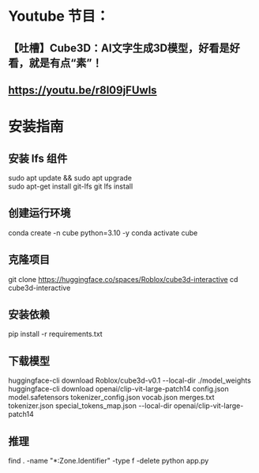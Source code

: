 # Youtube 节目：
## 【吐槽】Cube3D：AI文字生成3D模型，好看是好看，就是有点“素”！
## https://youtu.be/r8l09jFUwls

# 安装指南

## 安装 lfs 组件
sudo apt update && sudo apt upgrade  
sudo apt-get install git-lfs 
git lfs install 

## 创建运行环境
conda create -n cube python=3.10 -y 
conda activate cube 

## 克隆项目
git clone https://huggingface.co/spaces/Roblox/cube3d-interactive 
cd cube3d-interactive 

## 安装依赖
pip install -r requirements.txt 

## 下载模型
huggingface-cli download Roblox/cube3d-v0.1 --local-dir ./model_weights
huggingface-cli download openai/clip-vit-large-patch14 config.json  model.safetensors tokenizer_config.json vocab.json  merges.txt tokenizer.json special_tokens_map.json --local-dir openai/clip-vit-large-patch14 

## 推理
find . -name "*:Zone.Identifier" -type f -delete 
python app.py 












